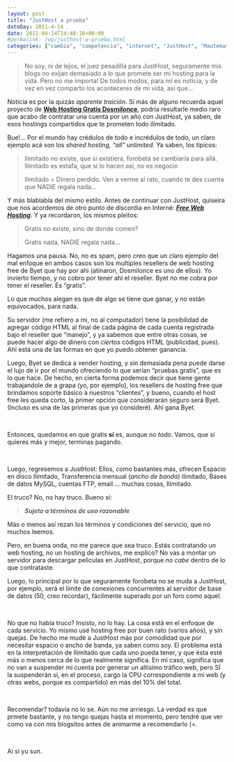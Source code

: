 ```yaml
---
layout: post
title: "JustHost a prueba"
dateDay: 2011-4-14
date: 2011-04-14T14:48:16+00:00
#permalink: /wp/justhost-a-prueba.html
categories: ["cambio", "competencia", "internet", "JustHost", "Mautematico", "pago", "premium"]
---
```


<blockquote><p>No soy, ni de lejos, el juez pesadilla para JustHost, seguramente mis blogs no exijan demasiado a lo que promete ser mi hosting para la vida. Pero no me importa! De todos modos, para mí es noticia, y de vez en vez comparto los aconteceres de mi vida, así que&#8230;</p></blockquote>
<p>Noticia es por la quizás <em>aparente traición</em>. Si más de alguno recuerda aquel proyecto de <a title="Web Hosting Gratis Dosmilonce" href="http://dosmilonce.co.cc/" target="_blank"><strong>Web Hosting Gratis Dosmilonce</strong></a>, podría resultarle medio raro que acabo de contratar una cuenta por un año con JustHost, ya saben, de esos hostings compartidos que te prometen todo ilimitado.</p>
<p>Bue!&#8230; Por el mundo hay crédulos de todo e incrédulos de todo, un claro ejemplo acá son los<em> shared hosting, &#8220;all&#8221; unlimited</em>. Ya saben, los típicos:</p>
<blockquote><p>Ilimitado no existe, que si existiera, forobeta se cambiaría para allá.<br />
Ilimitado es estafa, que si lo hacen así, no es negocio</p>
<p>Ilimitado = Dinero perdido. Ven a verme al rato, cuando te des cuenta que NADIE regala nada&#8230;</p></blockquote>
<p>Y más blablabla del mismo estilo. Antes de continuar con JustHost, quiseira que nos acordemos de otro punto de discordia en Interné: <a title="Free Web Hosting" href="http://dosmilonce.co.cc/" target="_blank"><strong><em>Free Web Hosting</em></strong></a>. Y ya recordaron, los mismos pleitos:</p>
<blockquote><p>Gratis no existe, sino de donde comen?</p>
<p>Gratis nada, NADIE regala nada&#8230;</p></blockquote>
<p>Hagamos una pausa. No, no es spam, pero creo que un claro ejemplo del mal enfoque en ambos casos son los multiples resellers de web hosting free de Byet que hay por ahi (atinaron, Dosmilonce es uno de ellos). Yo invierto tiempo, y no cobro por tener ahi el reseller. Byet no me cobra por tener el reseller. Es &#8220;gratis&#8221;.</p>
<p>Lo que muchos alegan es que de algo se tiene que ganar, y no están equivocados, para nada.</p>
<p>Su servidor (me refiero a mi, no al computador) tiene la posibilidad de agregar código HTML al final de cada página de cada cuenta registrada bajo el reseller que &#8220;manejo&#8221;, y ya sabemos que entre otras cosas, se puede hacer algo de dinero con <em>ciertos</em> códigos HTML (publicidad, pues). Ahí está una de las formas en que yo puedo obtener ganancia.</p>
<p>Luego, Byet se dedica a vender hosting, y sin demasiada pena puede darse el lujo de ir por el mundo ofreciendo lo que serían &#8220;pruebas gratis&#8221;, que es lo que hace. De hecho, en cierta forma podemos decir que tiene gente trabajandole de a grapa (yo, por ejemplo), los resellers de hosting free que brindamos soporte básico a nuestros &#8220;clientes&#8221;, y bueno, cuando el host free les queda corto, la primer opción que considerarán seguro será Byet. (Incluso es una de las primeras que yo consideré). Ahí gana Byet.</p>
<p>&nbsp;</p>
<p>Entonces, quedamos en que gratis <strong>sí</strong> es, aunque <em>no todo</em>. Vamos, que si quieres más y mejor, terminas pagando.</p>
<p>&nbsp;</p>
<p>Luego, regresemos a JustHost: Ellos, como bastantes más, ofrecen Espacio en disco Ilimitado, Transferencia mensual (<em>ancho de banda</em>) ilimitado, Bases de datos MySQL, cuentas FTP, email&#8230;. muchas cosas, Ilimitado.</p>
<p>El truco? No, no hay truco. Bueno sí:</p>
<blockquote><p><em><strong>Sujeto a términos de uso razonable</strong></em></p></blockquote>
<p>Más o menos así rezan los términos y condiciones del servicio, que no muchos leemos.<em><strong> </strong></em></p>
<p>Pero, en buena onda, no me parece que sea truco. Estás contratando un web hosting, no un hosting de archivos, me explico? No vas a montar un servidor para descargar películas en JustHost, porque <em>no cabe</em> dentro de lo que contrataste.</p>
<p>Luego, lo principal por lo que seguramente forobeta no se muda a JustHost, por ejemplo, será el limite de conexiones concurrentes al servidor de base de datos (50, creo recordar), fácilmente superado por un foro como aquel.</p>
<p>&nbsp;</p>
<p>No que no había truco? Insisto, no lo hay. La cosa está en el enfoque de cada servicio. Yo mismo usé hosting free por buen rato (varios años), y sin quejas. De hecho me mudé a JustHost más por comodidad que por necesitar espacio o ancho de banda, ya saben como soy. El problema está en la interpretación de Ilimitado que cada uno pueda tener, y que ésta esté más o menos cerca de lo que realmente significa. En mi caso, significa que no van a suspender mi cuenta por generar un altisimo tráfico web, pero SÍ la suspenderán si, en el proceso, cargo la CPU correspondiente a mi web (y otras webs, porque es compartido) en más del 10% del total.</p>
<p>&nbsp;</p>
<p>Recomendar? todavia no lo se. Aún no me arriesgo. La verdad es que prmete bastante, y no tengo quejas hasta el momento, pero tendré que ver como va con mis blogsitos antes de animarme a recomendarlo (=.</p>
<p>&nbsp;</p>
<p>Ai si yu sun.</p>
